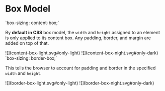 # Box Model

<style>
.md-logo img {
  content: url('/css/css.svg');
}

:root [data-md-color-scheme=slate] .md-logo img  {
  content: url('/css/css.svg');
}
</style>

<div class="grid" markdown>

<div markdown>
`box-sizing: content-box;`

By **default in CSS** box model, the `width` and `height` assigned to an element is only applied to its content box. Any padding, border, and margin are added on top of that.

</div>

<div markdown>
![](content-box-light.svg#only-light)
![](content-box-night.svg#only-dark)
</div>

<div markdown>
`box-sizing: border-box;`

This tells the browser to account for padding and border in the specified `width` and `height`.

</div>

<div markdown>
![](border-box-light.svg#only-light)
![](border-box-night.svg#only-dark)
</div>

</div>
